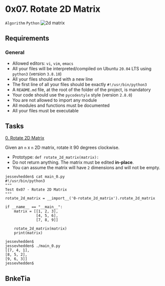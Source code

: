 # 0x07. Rotate 2D Matrix
`Algorithm` `Python`
![2d matrix](https://www.google.com/imgres?q=2D%20matrix%20rotate&imgurl=https%3A%2F%2Fassets.leetcode.com%2Fuploads%2F2020%2F08%2F28%2Fmat2.jpg&imgrefurl=https%3A%2F%2Fleetcode.com%2Fproblems%2Frotate-image%2F&docid=j57Tg-Y0JIGfqM&tbnid=mbZ6P4_POQNURM&vet=12ahUKEwihyo2UqtmGAxXFZ0EAHdUyDfwQM3oECHgQAA..i&w=802&h=322&hcb=2&ved=2ahUKEwihyo2UqtmGAxXFZ0EAHdUyDfwQM3oECHgQAA)

## Requirements
### General
* Allowed editors: `vi`, `vim`, `emacs`
* All your files will be interpreted/compiled on Ubuntu `20.04` LTS using `python3` (version `3.8.10`)
* All your files should end with a new line
* The first line of all your files should be exactly `#!/usr/bin/python3`
* A `README.md` file, at the root of the folder of the project, is mandatory
* Your code should use the `pycodestyle` style (version `2.8.0`)
* You are not allowed to import any module
* All modules and functions must be documented
* All your files must be executable

## Tasks

[0. Rotate 2D Matrix](./0-rotate_2d_matrix.py)

Given an `n` x `n` 2D matrix, rotate it 90 degrees clockwise.

* Prototype: `def rotate_2d_matrix(matrix):`
*  Do not return anything. The matrix must be edited **in-place**.
* You can assume the matrix will have `2` dimensions and will not be empty.
```
jessevhedden$ cat main_0.py
#!/usr/bin/python3
"""
Test 0x07 - Rotate 2D Matrix
"""
rotate_2d_matrix = __import__('0-rotate_2d_matrix').rotate_2d_matrix

if __name__ == "__main__":
    matrix = [[1, 2, 3],
              [4, 5, 6],
              [7, 8, 9]]

    rotate_2d_matrix(matrix)
    print(matrix)

jessevhedden$
jessevhedden$ ./main_0.py
[[7, 4, 1],
[8, 5, 2],
[9, 6, 3]]
jessevhedden$
```

## BnkeTia
